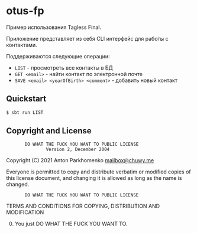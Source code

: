 # otus-fp

Пример использования Tagless Final.

Приложение представляет из себя CLI интерфейс для работы с контактами.

Поддерживаются следующие операции:

* `LIST` - просмотреть все контакты в БД
* `GET <email>` - найти контакт по электронной почте
* `SAVE <email> <yearOfBirth> <comment>` - добавить новый контакт

## Quickstart

```bash
$ sbt run LIST
```

## Copyright and License

           DO WHAT THE FUCK YOU WANT TO PUBLIC LICENSE
                   Version 2, December 2004

Copyright (C) 2021 Anton Parkhomenko <mailbox@chuwy.me>

Everyone is permitted to copy and distribute verbatim or modified
copies of this license document, and changing it is allowed as long
as the name is changed.

           DO WHAT THE FUCK YOU WANT TO PUBLIC LICENSE
  TERMS AND CONDITIONS FOR COPYING, DISTRIBUTION AND MODIFICATION

0. You just DO WHAT THE FUCK YOU WANT TO.

[license]: http://www.wtfpl.net/

